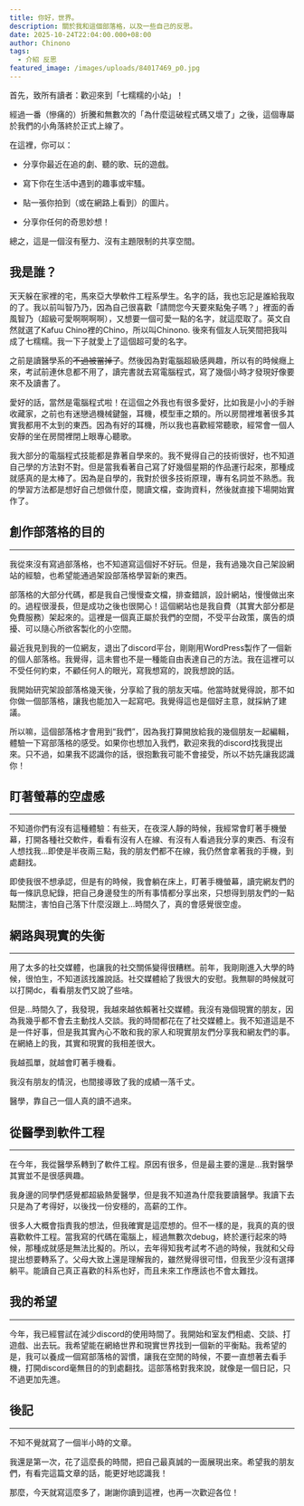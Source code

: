 ```yaml
---
title: 你好，世界。
description: 關於我和這個部落格，以及一些自己的反思。
date: 2025-10-24T22:04:00.000+08:00
author: Chinono
tags:
  - 介紹 反思
featured_image: /images/uploads/84017469_p0.jpg
---
```

首先，致所有讀者：歡迎來到「七糯糯的小站」！

經過一番（慘痛的）折騰和無數次的「為什麼這破程式碼又壞了」之後，這個專屬於我們的小角落終於正式上線了。

在這裡，你可以：

- 分享你最近在追的劇、聽的歌、玩的遊戲。

- 寫下你在生活中遇到的趣事或牢騷。

- 貼一張你拍到（或在網路上看到）的圖片。

- 分享你任何的奇思妙想！

總之，這是一個沒有壓力、沒有主題限制的共享空間。

## 我是誰？
天天躲在家裡的宅，馬來亞大學軟件工程系學生。名字的話，我也忘記是誰給我取的了。我以前叫智乃乃，因為自己很喜歡「請問您今天要來點兔子嗎？」裡面的香風智乃（超級可愛啊啊啊啊），又想要一個可愛一點的名字，就這麼取了。英文自然就選了Kafuu Chino裡的Chino，所以叫Chinono. 後來有個友人玩笑間把我叫成了七糯糯。我一下子就愛上了這個超可愛的名字。

之前是讀醫學系的~~不過被當掉了~~。然後因為對電腦超級感興趣，所以有的時候癮上來，考試前連休息都不用了，讀完書就去寫電腦程式，寫了幾個小時才發現好像要來不及讀書了。

愛好的話，當然是電腦程式啦！在這個之外我也有很多愛好，比如我是小小的手辦收藏家，之前也有迷戀過機械鍵盤，耳機，模型車之類的。所以房間裡堆著很多其實我都用不太到的東西。因為有好的耳機，所以我也喜歡經常聽歌，經常會一個人安靜的坐在房間裡閉上眼專心聽歌。

我大部分的電腦程式技能都是靠著自學來的。我不覺得自己的技術很好，也不知道自己學的方法對不對。但是當我看著自己寫了好幾個星期的作品運行起來，那種成就感真的是太棒了。因為是自學的，我對於很多技術原理，專有名詞並不熟悉。我的學習方法都是想好自己想做什麼，閱讀文檔，查詢資料，然後就直接下場開始實作了。

## 創作部落格的目的
---
我從來沒有寫過部落格，也不知道寫這個好不好玩。但是，我有過幾次自己架設網站的經驗，也希望能通過架設部落格學習新的東西。

部落格的大部分代碼，都是我自己慢慢查文檔，排查錯誤，設計網站，慢慢做出來的。過程很漫長，但是成功之後也很開心！這個網站也是我自費（其實大部分都是免費服務）架起來的。這裡是一個真正屬於我們的空間，不受平台政策，廣告的煩擾、可以隨心所欲客製化的小空間。

最近我見到我的一位網友，退出了discord平台，剛剛用WordPress製作了一個新的個人部落格。我覺得，這未嘗也不是一種能自由表達自己的方法。我在這裡可以不受任何約束，不顧任何人的眼光，寫我想寫的，說我想說的話。

我開始研究架設部落格幾天後，分享給了我的朋友天喵。他當時就覺得說，那不如你做一個部落格，讓我也能加入一起寫吧。我覺得這也是個好主意，就採納了建議。

所以嘛，這個部落格才會用到“我們”，因為我打算開放給我的幾個朋友一起編輯，體驗一下寫部落格的感受。如果你也想加入我們，歡迎來我的discord找我提出來。只不過，如果我不認識你的話，很抱歉我可能不會接受，所以不妨先讓我認識你！

## 盯著螢幕的空虛感
---
不知道你們有沒有這種體驗：有些天，在夜深人靜的時候，我經常會盯著手機螢幕，打開各種社交軟件，看看有沒有人在線、有沒有人看過我分享的東西、有沒有人想找我...即使是半夜兩三點，我的朋友們都不在線，我仍然會拿著我的手機，到處翻找。

即使我很不想承認，但是有的時候，我會躺在床上，盯著手機螢幕，讀完網友們的每一條訊息紀錄，把自己身邊發生的所有事情都分享出來，只想得到朋友們的一點點關注，害怕自己落下什麼沒跟上...時間久了，真的會感覺很空虛。

## 網路與現實的失衡
---
用了太多的社交媒體，也讓我的社交關係變得很糟糕。前年，我剛剛進入大學的時候，很怕生，不知道該找誰說話。社交媒體給了我很大的安慰。我無聊的時候就可以打開dc，看看朋友們又說了些啥。

但是...時間久了，我發現，我越來越依賴著社交媒體。我沒有幾個現實的朋友，因為我幾乎都不會去主動找人交談。我的時間都花在了社交媒體上。我不知道這是不是一件好事，但是我其實內心不敢和我的家人和現實朋友們分享我和網友們的事。在網絡上的我，其實和現實的我相差很大。

我越孤單，就越會盯著手機看。

我沒有朋友的情況，也間接導致了我的成績一落千丈。

醫學，靠自己一個人真的讀不過來。

## 從醫學到軟件工程
---
在今年，我從醫學系轉到了軟件工程。原因有很多，但是最主要的還是...我對醫學其實並不是很感興趣。

我身邊的同學們感覺都超級熱愛醫學，但是我不知道為什麼我要讀醫學。我讀下去只是為了考得好，以後找一份安穩的，高薪的工作。

很多人大概會指責我的想法，但我確實是這麼想的。但不一樣的是，我真的真的很喜歡軟件工程。當我寫的代碼在電腦上，經過無數次debug，終於運行起來的時候，那種成就感是無法比擬的。所以，去年得知我考試考不過的時候，我就和父母提出想要轉系了。父母大致上還是理解我的，雖然覺得很可惜，但我至少沒有選擇躺平。能讀自己真正喜歡的科系也好，而且未來工作應該也不會太難找。

## 我的希望
---

今年，我已經嘗試在減少discord的使用時間了。我開始和室友們相處、交談、打遊戲、出去玩。我希望能在網絡世界和現實世界找到一個新的平衡點。我希望的是，我可以養成一個寫部落格的習慣，讓我在空閒的時候，不要一直想著去看手機，打開discord毫無目的的到處翻找。這部落格對我來說，就像是一個日記，只不過更加先進。

## 後記
---
不知不覺就寫了一個半小時的文章。

我還是第一次，花了這麼長的時間，把自己最真誠的一面展現出來。希望我的朋友們，有看完這篇文章的話，能更好地認識我！

那麼，今天就寫這麼多了，謝謝你讀到這裡，也再一次歡迎各位！
